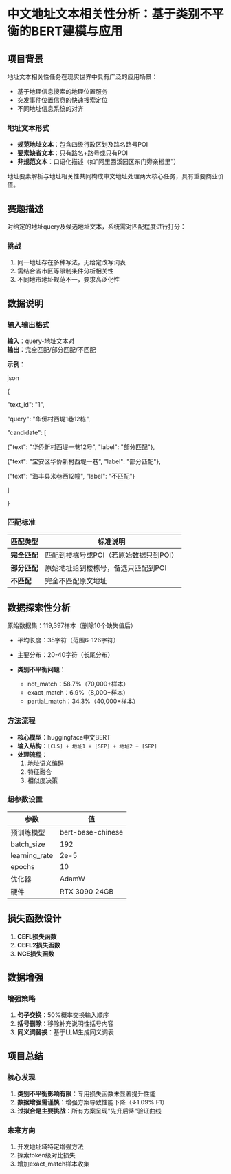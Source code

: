 # 中文地址文本相关性分析：基于类别不平衡的BERT建模与应用


## 项目背景
地址文本相关性任务在现实世界中具有广泛的应用场景：
- 基于地理信息搜索的地理位置服务
- 突发事件位置信息的快速搜索定位
- 不同地址信息系统的对齐

### 地址文本形式
- **规范地址文本**：包含四级行政区划及路名路号POI
- **要素缺省文本**：只有路名+路号或只有POI
- **非规范文本**：口语化描述（如"阿里西溪园区东门旁亲橙里"）

地址要素解析与地址相关性共同构成中文地址处理两大核心任务，具有重要商业价值。

## 赛题描述
对给定的地址query及候选地址文本，系统需对匹配程度进行打分：

### 挑战
1. 同一地址存在多种写法，无给定改写词表
2. 需结合省市区等限制条件分析相关性
3. 不同地市地址规范不一，要求高泛化性

## 数据说明
### 输入输出格式
**输入**：query-地址文本对  
**输出**：完全匹配/部分匹配/不匹配  

**示例**：

json

{

"text_id": "1",

"query": "华侨村西堤1巷12栋",

"candidate": [

{"text": "华侨新村西堤一巷12号", "label": "部分匹配"},

{"text": "宝安区华侨新村西堤一巷", "label": "部分匹配"},

{"text": "海丰县米巷西12幢", "label": "不匹配"}

]

}

### 匹配标准
| 匹配类型 | 标准说明 |
|---------|---------|
| **完全匹配** | 匹配到楼栋号或POI（若原始数据只到POI） |
| **部分匹配** | 原始地址给到楼栋号，备选只匹配到POI |
| **不匹配** | 完全不匹配原文地址 |

## 数据探索性分析
原始数据集：119,397样本（删除10个缺失值后）
- 平均长度：35字符（范围6-126字符）
- 主要分布：20-40字符（长尾分布）


- **类别不平衡问题**：
  - not_match：58.7%（70,000+样本）
  - exact_match：6.9%（8,000+样本）
  - partial_match：34.3%（40,000+样本）


### 方法流程

- **核心模型**：huggingface中文BERT
- **输入结构**：`[CLS] + 地址1 + [SEP] + 地址2 + [SEP]`
- **处理流程**：
  1. 地址语义编码
  2. 特征融合
  3. 相似度决策

### 超参数设置
| 参数 | 值 |
|------|----|
| 预训练模型 | bert-base-chinese |
| batch_size | 192 |
| learning_rate | 2e-5 |
| epochs | 10 |
| 优化器 | AdamW |
| 硬件 | RTX 3090 24GB |

## 损失函数设计
1. **CEFL损失函数**
2. **CEFL2损失函数**
3. **NCE损失函数**



## 数据增强
### 增强策略
1. **句子交换**：50%概率交换输入顺序
2. **括号删除**：移除补充说明性括号内容
3. **同义词替换**：基于LLM生成同义词表


## 项目总结
### 核心发现
1. **类别不平衡影响有限**：专用损失函数未显著提升性能
2. **数据增强需谨慎**：增强方案导致性能下降（↓1.09% F1）
3. **过拟合是主要挑战**：所有方案呈现"先升后降"验证曲线


### 未来方向
1. 开发地址域特定增强方法
2. 探索token级对比损失
3. 增加exact_match样本收集
